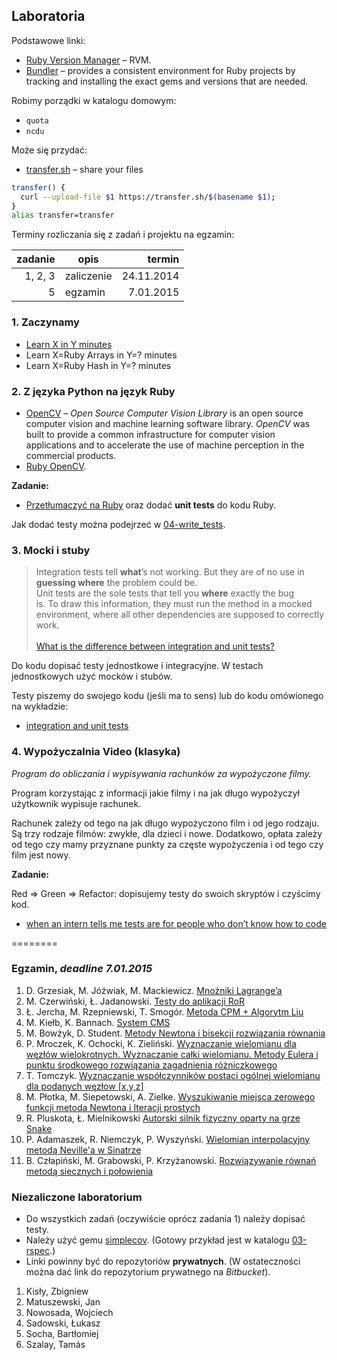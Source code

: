 ## Laboratoria

Podstawowe linki:

* [Ruby Version Manager](http://rvm.io/) – RVM.
* [Bundler](http://bundler.io/) – provides a consistent environment
  for Ruby projects by tracking and installing the exact gems and
  versions that are needed.

Robimy porządki w katalogu domowym:

* `quota`
* `ncdu`

Może się przydać:

* [transfer.sh](https://transfer.sh/) –
  share your files

```sh
transfer() {
  curl --upload-file $1 https://transfer.sh/$(basename $1);
}
alias transfer=transfer
```

Terminy rozliczania się z zadań i projektu na egzamin:

| zadanie | opis       | termin     |
|--------:|----------- |-----------:|
| 1, 2, 3 | zaliczenie | 24.11.2014 |
| 5       | egzamin    |  7.01.2015 |

### 1. Zaczynamy

* [Learn X in Y minutes](http://learnxinyminutes.com/docs/ruby/)
* Learn X=Ruby Arrays in Y=? minutes
* Learn X=Ruby Hash in Y=? minutes


### 2. Z języka Python na język Ruby

* [OpenCV](http://opencv.org/) – *Open Source Computer Vision Library*
  is an open source computer vision and machine learning software
  library. *OpenCV* was built to provide a common infrastructure for
  computer vision applications and to accelerate the use of machine
  perception in the commercial products.
* [Ruby OpenCV](https://github.com/ruby-opencv/ruby-opencv).

**Zadanie:**

* [Przetłumaczyć na Ruby](labs/01-opencv) oraz dodać **unit tests**
  do kodu Ruby.

Jak dodać testy można podejrzeć
w [04-write_tests](https://github.com/egzamin/tar/tree/master/labs/04-write_tests).


### 3. Mocki i stuby

> Integration tests tell **what**’s not working. But they are of no use in<br>
> **guessing where** the problem could be.<br>
> Unit tests are the sole tests that tell you **where** exactly the bug<br>
> is. To draw this information, they must run the method in a mocked<br>
> environment, where all other dependencies are supposed to correctly work.<br>
> <br>
> [What is the difference between integration and unit tests?](http://stackoverflow.com/questions/10752/what-is-the-difference-between-integration-and-unit-tests)

Do kodu dopisać testy jednostkowe i integracyjne.
W testach jednostkowych użyć mocków i stubów.

Testy piszemy do swojego kodu (jeśli ma to sens)
lub do kodu omówionego na wykładzie:

* [integration and unit tests](https://github.com/egzamin/tar/tree/master/labs/05-integration_tests)


### 4. Wypożyczalnia Video (klasyka)

*Program do obliczania i wypisywania rachunków za wypożyczone filmy.*

Program korzystając z informacji jakie filmy i na jak długo
wypożyczył użytkownik wypisuje rachunek.

Rachunek zależy od tego na jak długo wypożyczono film
i od jego rodzaju. Są trzy rodzaje filmów: zwykłe, dla dzieci
i nowe. Dodatkowo, opłata zależy od tego czy mamy przyznane
punkty za częste wypożyczenia i od tego czy film jest nowy.

**Zadanie:**

Red ⇒ Green ⇒ Refactor: dopisujemy testy do swoich skryptów i czyścimy kod.

* [when an intern tells me tests are for people who don’t know how to code](http://thecodinglove.com/post/43737038742/when-an-intern-tells-me-tests-are-for-people-who-dont)

========

### Egzamin, *deadline 7.01.2015*

1. D. Grzesiak, M. Jóźwiak, M. Mackiewicz. [Mnożniki Lagrange’a](https://bitbucket.org/mjozwia/interpolation/src)
2. M. Czerwiński, Ł. Jadanowski. [Testy do aplikacji RoR](https://github.com/mtczerwinski/railsilla)
3. Ł. Jercha, M. Rzepniewski, T. Smogór. [Metoda CPM + Algorytm Liu](https://github.com/ljercha/metodaCPM)
4. M. Kiełb, K. Bannach. [System CMS](https://bitbucket.org/mkielb/ucms)
5. M. Bowżyk, D. Student. [Metody Newtona i bisekcji rozwiązania równania](https://bitbucket.org/PotworZlyBardzo/ruby/src/master/egzamin/)
6. P. Mroczek, K. Ochocki, K. Zieliński. [Wyznaczanie wielomianu dla węzłów wielokrotnych. Wyznaczanie całki wielomianu. Metody Eulera i punktu środkowego rozwiązania zagadnienia różniczkowego ](https://github.com/pmroczek/RubyTesting)
7. T. Tomczyk. [Wyznaczanie współczynników postaci ogólnej wielomianu dla podanych węzłow [x,y,z]](https://github.com/tomaszte/tar-egzamin)
8. M. Płotka, M. Siepetowski, A. Zielke. [Wyszukiwanie miejsca zerowego funkcji metoda Newtona i Iteracji prostych](https://bitbucket.org/psz017/rubyproject)
9. R. Pluskota, Ł. Mielnikowski [Autorski silnik fizyczny oparty na grze Snake](https://github.com/Whetold/RubyEgzamin)
10. P. Adamaszek, R. Niemczyk, P. Wyszyński. [Wielomian interpolacyjny metodą Neville'a w Sinatrze](https://github.com/pwyszynski/neville-coeffs)
11. B. Człapiński, M. Grabowski, P. Krzyżanowski. [Rozwiązywanie równań metodą siecznych i połowienia](https://bitbucket.org/Grabarzstg/ruby/src/)


### Niezaliczone laboratorium

- Do wszystkich zadań (oczywiście oprócz zadania 1) należy dopisać testy.
- Należy użyć gemu [simplecov](https://github.com/colszowka/simplecov).
  (Gotowy przykład jest w katalogu [03-rspec](labs/03-rspec).)
- Linki powinny być do repozytoriów **prywatnych**.
  (W ostateczności można dać link do repozytorium prywatnego na *Bitbucket*).

1. Kisły, Zbigniew
1. Matuszewski, Jan
1. Nowosada, Wojciech
1. Sadowski, Łukasz
1. Socha, Bartłomiej
1. Szalay, Tamás
